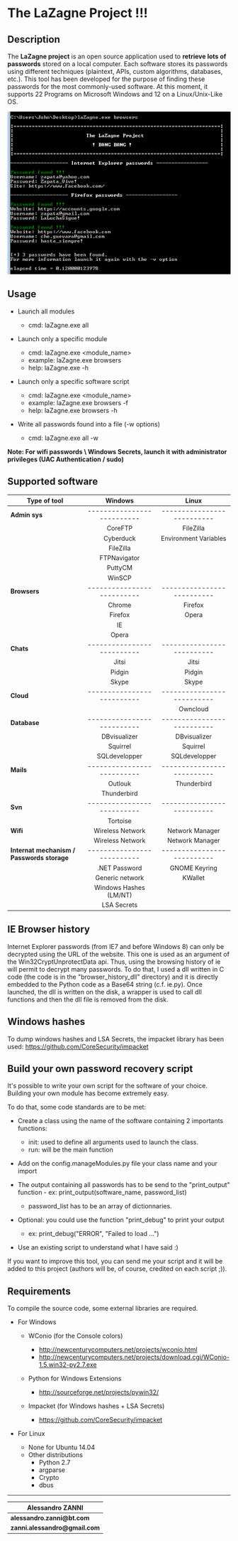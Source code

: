 
__The LaZagne Project !!!__
==

Description
----
The __LaZagne project__ is an open source application used to __retrieve lots of passwords__ stored on a local computer. 
Each software stores its passwords using different techniques (plaintext, APIs, custom algorithms, databases, etc.). This tool has been developed for the purpose of finding these passwords for the most commonly-used software. 
At this moment, it supports 22 Programs on Microsoft Windows and 12 on a Linux/Unix-Like OS.

<p align="center"><img src="./pictures/lazagne.png" alt="The LaZagne project"></p>

Usage
----
* Launch all modules
	* cmd: laZagne.exe all

* Launch only a specific module
	* cmd: laZagne.exe <module_name>
	* example: laZagne.exe browsers
	* help: laZagne.exe -h

* Launch only a specific software script
	* cmd: laZagne.exe <module_name> <software>
	* example: laZagne.exe browsers -f
	* help: laZagne.exe browsers -h

* Write all passwords found into a file (-w options)
	* cmd: laZagne.exe all -w

__Note: For wifi passwords \ Windows Secrets, launch it with administrator privileges (UAC Authentication / sudo)__

Supported software
----


| Type of tool                             |                 Windows      |                        Linux |
|------------------------------------------|:----------------------------:|:----------------------------:|
| **Admin sys**                            |  --------------------------  | --------------------------  |
|                                          |  CoreFTP                     | FileZilla                   |
|                                          |  Cyberduck                   | Environment Variables       |
|                                          |  FileZilla                   |                             |
|                                          |  FTPNavigator                |                             |
|                                          |  PuttyCM                     |                             |
|                                          |  WinSCP                      |                             |
| **Browsers**                             |  --------------------------  | --------------------------  |
|                                          |  Chrome                      | Firefox                     |
|                                          |  Firefox                     | Opera                       |
|                                          |  IE                          |                             |
|                                          |  Opera                       |                             |
| **Chats**                                |  --------------------------  | --------------------------  |
|                                          |  Jitsi                       | Jitsi                       |
|                                          |  Pidgin                      | Pidgin                      |
|                                          |  Skype                       | Skype                       |
| **Cloud**                                | --------------------------   | --------------------------  |
|                                          |                              | Owncloud                    |
| **Database**                             |  --------------------------  | --------------------------  |
|                                          |  DBvisualizer                | DBvisualizer                |
|                                          |  Squirrel                    | Squirrel                    |
|                                          |  SQLdevelopper               | SQLdevelopper               |
| **Mails**                                | --------------------------   | --------------------------  |
|                                          |  Outlouk                     | Thunderbird                 |
|                                          |  Thunderbird                 |                             |
| **Svn**                                  | --------------------------   | --------------------------  |
|                                          |  Tortoise                    |                             |
| **Wifi**                                 |  Wireless Network            | Network Manager             |
|                                          |  Wireless Network            | Network Manager             |
|**Internat mechanism / Passwords storage**| --------------------------   |--------------------------   |
|                                          |  .NET Password               | GNOME Keyring               |
|                                          |  Generic network             | KWallet                     |
|                                          |  Windows Hashes (LM/NT)      |                             |
|                                          |  LSA Secrets                 |                             |


IE Browser history
----
Internet Explorer passwords (from IE7 and before Windows 8) can only be decrypted using the URL of the website. This one is used as an argument of the Win32CryptUnprotectData api. Thus, using the browsing history of ie will permit to decrypt many passwords. 
To do that, I used a dll written in C code (the code is in the "browser_history_dll" directory) and it is directly embedded to the Python code as a Base64 string (c.f. ie.py). Once launched, the dll is written on the disk, a wrapper is used to call dll functions and then the dll file is removed from the disk.

Windows hashes
----
To dump windows hashes and LSA Secrets, the impacket library has been used: https://github.com/CoreSecurity/impacket

Build your own password recovery script
----
It's possible to write your own script for the software of your choice. Building your own module has become extremely easy. 

To do that, some code standards are to be met: 
* Create a class using the name of the software containing 2 importants functions:
	* init: used to define all arguments used to launch the class. 
	* run:  will be the main function

* Add on the config.manageModules.py file your class name and your import

* The output containing all passwords has to be send to the "print_output" function - ex: print_output(software_name, password_list)
	* password_list has to be an array of dictionnaries. 

* Optional: you could use the function "print_debug" to print your output 
	* ex: print_debug("ERROR", "Failed to load ...")

* Use an existing script to understand what I have said :)

If you want to improve this tool, you can send me your script and it will be added to this project (authors will be, of course, credited on each script ;)).

Requirements
----
To compile the source code, some external libraries are required.

* For Windows
	* WConio (for the Console colors)
		* http://newcenturycomputers.net/projects/wconio.html
		* http://newcenturycomputers.net/projects/download.cgi/WConio-1.5.win32-py2.7.exe

	* Python for Windows Extensions
		* http://sourceforge.net/projects/pywin32/
	
	* Impacket (for Windows hashes + LSA Secrets)
		* https://github.com/CoreSecurity/impacket

* For Linux
	* None for Ubuntu 14.04
	* Other distributions
		* Python 2.7
		* argparse
		* Crypto
		* dbus

----
| __Alessandro ZANNI__    |
| ------------- |
| __alessandro.zanni@bt.com__    |
| __zanni.alessandro@gmail.com__  |


 

